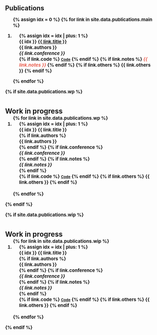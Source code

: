 <h1 id="research"></h1>

<h2 style="margin: 60px 0px -15px;">Publications <temp style="font-size:15px;">


<div class="publications">
<ol class="bibliography">

{% assign idx = 0 %}
{% for link in site.data.publications.main %}

<li>
<div class="pub-row">
  <!-- <div class="col-sm-3 abbr" style="position: relative;padding-right: 15px;padding-left: 15px;"><abbr class="badge">{{ link.conference_short }}</abbr></div> -->
  <div class="col-sm-9" style="position: relative;padding-right: 15px;padding-left: 20px;">
      {% assign idx = idx | plus: 1 %}
      <div class="title"><span class="badge label-num">{{ idx }}</span> <a href="{{ link.pdf }}">{{ link.title }}</a></div>
      <div class="author">{{ link.authors }}</div>
      <div class="periodical"><em>{{ link.conference }}</em>
      </div>
    <div class="links">
      <!-- {% if link.pdf %} 
      <a href="{{ link.pdf }}" class="btn btn-sm z-depth-0" role="button" target="_blank" style="font-size:12px;">PDF</a>
      {% endif %} -->
      {% if link.code %} 
      <a href="{{ link.code }}" class="btn btn-sm z-depth-0" role="button" target="_blank" style="font-size:12px;">Code</a>
      {% endif %}
      <!-- {% if link.page %} 
      <a href="{{ link.page }}" class="btn btn-sm z-depth-0" role="button" target="_blank" style="font-size:12px;">Project Page</a>
      {% endif %}
      {% if link.data %} 
      <a href="{{ link.data }}" class="btn btn-sm z-depth-0" role="button" target="_blank" style="font-size:12px;">Dataset</a>
      {% endif %}
      {% if link.bibtex %} 
      <a href="{{ link.bibtex }}" class="btn btn-sm z-depth-0" role="button" target="_blank" style="font-size:12px;">BibTex</a>
      {% endif %} -->
      {% if link.notes %} 
      <strong> <i style="color:#e74d3c; font-weight:600">{{ link.notes }}</i></strong>
      {% endif %}
      {% if link.others %} 
      {{ link.others }}
      {% endif %}
    </div>
  </div>
</div>
</li>

<!-- <br> -->

{% endfor %}

</ol>
</div>


{% if site.data.publications.wp %}
<h2 style="margin: 40px 0px -15px;">Work in progress</h2>
<div class="publications">
<ol class="bibliography">
{% for link in site.data.publications.wp %}
<li>
<div class="pub-row">
  <!-- <div class="col-sm-3 abbr" style="position: relative;padding-right: 15px;padding-left: 15px;"><abbr class="badge">{{ link.conference_short }}</abbr></div> -->
  <div class="col-sm-9" style="position: relative;padding-right: 15px;padding-left: 20px;">
      {% assign idx = idx | plus: 1 %}
      <div class="title"><span class="badge label-num">{{ idx }}</span> {{ link.title }}</div>
      {% if link.authors %}<div class="author">{{ link.authors }}</div>{% endif %}
      {% if link.conference %}<div class="periodical"><em>{{ link.conference }}</em></div>{% endif %}
      {% if link.notes %}<div class="periodical"><em>{{ link.notes }}</em></div>{% endif %}
    <div class="links">
      <!-- {% if link.pdf %}
      <a href="{{ link.pdf }}" class="btn btn-sm z-depth-0" role="button" target="_blank" style="font-size:12px;">PDF</a>
      {% endif %} -->
      {% if link.code %}
      <a href="{{ link.code }}" class="btn btn-sm z-depth-0" role="button" target="_blank" style="font-size:12px;">Code</a>
      {% endif %}
      <!-- {% if link.page %}
      <a href="{{ link.page }}" class="btn btn-sm z-depth-0" role="button" target="_blank" style="font-size:12px;">Project Page</a>
      {% endif %}
      {% if link.data %}
      <a href="{{ link.data }}" class="btn btn-sm z-depth-0" role="button" target="_blank" style="font-size:12px;">Dataset</a>
      {% endif %}
      {% if link.bibtex %}
      <a href="{{ link.bibtex }}" class="btn btn-sm z-depth-0" role="button" target="_blank" style="font-size:12px;">BibTex</a>
      {% endif %} -->
      {% if link.others %}
      {{ link.others }}
      {% endif %}
    </div>
  </div>
</div>
</li>
<br>
{% endfor %}
</ol>
</div>
{% endif %}


</ol>
</div>


{% if site.data.publications.wip %}
<h2 style="margin: 40px 0px -15px;">Work in progress</h2>
<div class="publications">
<ol class="bibliography">
{% for link in site.data.publications.wip %}
<li>
<div class="pub-row">
  <!-- <div class="col-sm-3 abbr" style="position: relative;padding-right: 15px;padding-left: 15px;"><abbr class="badge">{{ link.conference_short }}</abbr></div> -->
  <div class="col-sm-9" style="position: relative;padding-right: 15px;padding-left: 20px;">
      {% assign idx = idx | plus: 1 %}
      <div class="title"><span class="badge label-num">{{ idx }}</span> {{ link.title }}</div>
      {% if link.authors %}<div class="author">{{ link.authors }}</div>{% endif %}
      {% if link.conference %}<div class="periodical"><em>{{ link.conference }}</em></div>{% endif %}
      {% if link.notes %}<div class="periodical"><em>{{ link.notes }}</em></div>{% endif %}
    <div class="links">
      <!-- {% if link.pdf %}
      <a href="{{ link.pdf }}" class="btn btn-sm z-depth-0" role="button" target="_blank" style="font-size:12px;">PDF</a>
      {% endif %} -->
      {% if link.code %}
      <a href="{{ link.code }}" class="btn btn-sm z-depth-0" role="button" target="_blank" style="font-size:12px;">Code</a>
      {% endif %}
      <!-- {% if link.page %}
      <a href="{{ link.page }}" class="btn btn-sm z-depth-0" role="button" target="_blank" style="font-size:12px;">Project Page</a>
      {% endif %}
      {% if link.data %}
      <a href="{{ link.data }}" class="btn btn-sm z-depth-0" role="button" target="_blank" style="font-size:12px;">Dataset</a>
      {% endif %}
      {% if link.bibtex %}
      <a href="{{ link.bibtex }}" class="btn btn-sm z-depth-0" role="button" target="_blank" style="font-size:12px;">BibTex</a>
      {% endif %} -->
      {% if link.others %}
      {{ link.others }}
      {% endif %}
    </div>
  </div>
</div>
</li>
<br>
{% endfor %}
</ol>
</div>
{% endif %}



